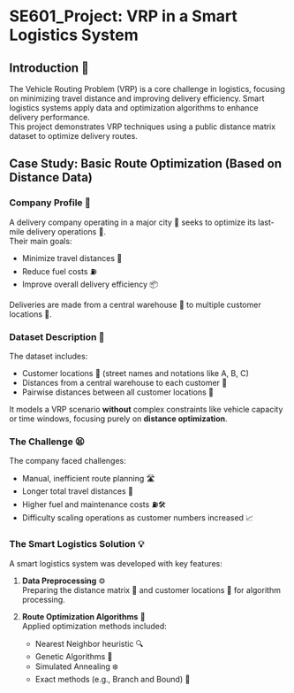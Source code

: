 # SE601_Project: VRP in a Smart Logistics System

## Introduction 🚚
The Vehicle Routing Problem (VRP) is a core challenge in logistics, focusing on minimizing travel distance and improving delivery efficiency. Smart logistics systems apply data and optimization algorithms to enhance delivery performance.  
This project demonstrates VRP techniques using a public distance matrix dataset to optimize delivery routes.

## Case Study: Basic Route Optimization (Based on Distance Data)

### Company Profile 🏢
A delivery company operating in a major city 🌆 seeks to optimize its last-mile delivery operations 🚚.  
Their main goals:
- Minimize travel distances 📏
- Reduce fuel costs ⛽
- Improve overall delivery efficiency 📦

Deliveries are made from a central warehouse 🏢 to multiple customer locations 📍.

### Dataset Description 📝
The dataset includes:
- Customer locations 📍 (street names and notations like A, B, C)
- Distances from a central warehouse to each customer 📏
- Pairwise distances between all customer locations 📏

It models a VRP scenario **without** complex constraints like vehicle capacity or time windows, focusing purely on **distance optimization**.

### The Challenge 😫
The company faced challenges:
- Manual, inefficient route planning 🛣️
- Longer total travel distances 📏
- Higher fuel and maintenance costs ⛽🛠️
- Difficulty scaling operations as customer numbers increased 📈

### The Smart Logistics Solution 💡
A smart logistics system was developed with key features:
1. **Data Preprocessing** ⚙️  
   Preparing the distance matrix 📏 and customer locations 📍 for algorithm processing.

2. **Route Optimization Algorithms** 🤖  
   Applied optimization methods included:
   - Nearest Neighbor heuristic 🔍
   - Genetic Algorithms 🧬
   - Simulated Annealing ❄️
   - Exact methods (e.g., Branch and Bound) 🌳
